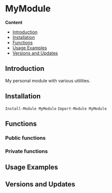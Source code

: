 # MyModule

**Content**

* [Introduction](#intro)
* [Installation](#install)
* [Functions](#functions)
* [Usage Examples](#usage)
* [Versions and Updates](#version)

## <a name=intro>Introduction</a>
My personal module with various utilities.

## <a name=install>Installation</a>
`Install-Module MyModule`
`Import-Module MyModule`

## <a name="functions">Functions</a>

### Public functions


### Private functions


## <a name=usage>Usage Examples</a>


## <a name=version>Versions and Updates</a>
